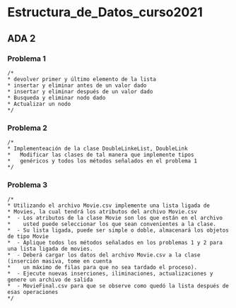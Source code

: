 # Estructura_de_Datos_curso2021
## ADA 2

### Problema 1
    /*
    * devolver primer y último elemento de la lista
    * insertar y eliminar antes de un valor dado
    * insertar y eliminar después de un valor dado
    * Busqueda y eliminar nodo dado             
    * Actualizar un nodo
    */

### Problema 2
    /*
    * Implementeación de la clase DoubleLinkeList, DoubleLink
    *   Modificar las clases de tal manera que implemente tipos
    *   genéricos y todos los métodos señalados en el problema 1
    */

### Problema 3
    /*
    * Utilizando el archivo Movie.csv implemente una lista ligada de
    * Movies, la cual tendrá los atributos del archivo Movie.csv
    *  - Los atributos de la clase Movie son los que están en el archivo
    *    usted puede seleccionar los que sean convenientes a la clase.
    *  - Su lista ligada, puede ser simple o doble, almacenará los objetos de tipo Movie
    *  - Aplique todos los métodos señalados en los problemas 1 y 2 para una lista ligada de movies.
    *  - Deberá cargar los datos del archivo Movie.csv a la clase (inserción masiva, tome en cuenta
    *    un máximo de filas para que no sea tardado el proceso).
    *  - Ejecute nuevas inserciones, iliminaciones, actualizaciones y genere un archivo de salida
    *  - MovieFinal.csv para que se observe como quedó la lista después de esas operaciones
    */